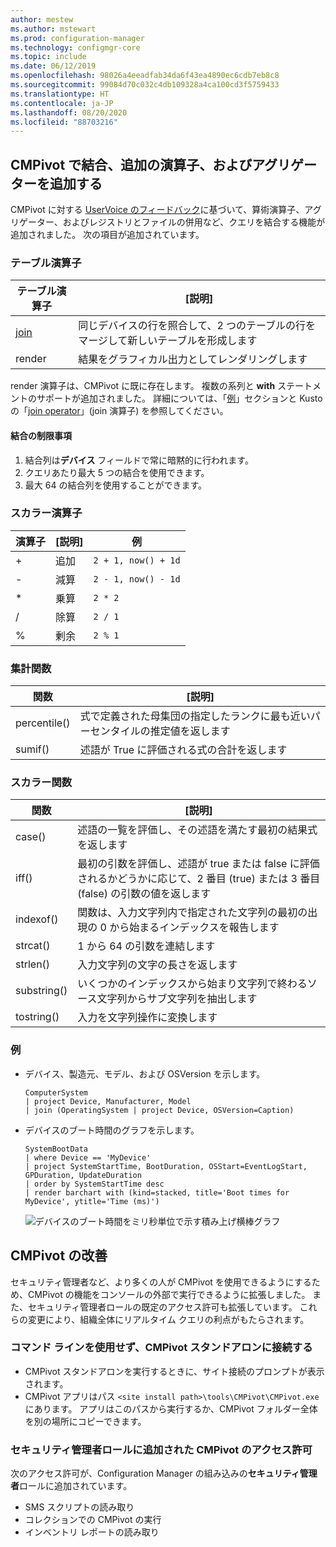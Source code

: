 ```yaml
---
author: mestew
ms.author: mstewart
ms.prod: configuration-manager
ms.technology: configmgr-core
ms.topic: include
ms.date: 06/12/2019
ms.openlocfilehash: 98026a4eeadfab34da6f43ea4890ec6cdb7eb8c8
ms.sourcegitcommit: 99084d70c032c4db109328a4ca100cd3f5759433
ms.translationtype: HT
ms.contentlocale: ja-JP
ms.lasthandoff: 08/20/2020
ms.locfileid: "88703216"
---
```

## <a name="add-joins-additional-operators-and-aggregators-in-cmpivot"></a><a name="bkmk_cmpivot"></a> CMPivot で結合、追加の演算子、およびアグリゲーターを追加する
<!--4054074-->
 CMPivot に対する [UserVoice のフィードバック](https://configurationmanager.uservoice.com/forums/300492-ideas/suggestions/35636239-cmpivot-additional-operators-and-joins)に基づいて、算術演算子、アグリゲーター、およびレジストリとファイルの併用など、クエリを結合する機能が追加されました。 次の項目が追加されています。

### <a name="table-operators"></a>テーブル演算子

|テーブル演算子| [説明]|
|-----|-----|
| [join](/azure/kusto/query/joinoperator)| 同じデバイスの行を照合して、2 つのテーブルの行をマージして新しいテーブルを形成します|
|render|結果をグラフィカル出力としてレンダリングします|

render 演算子は、CMPivot に既に存在します。 複数の系列と **with** ステートメントのサポートが追加されました。 詳細については、「[例](#bkmk_cmpivot-examples)」セクションと Kusto の「[join operator](/azure/kusto/query/joinoperator)」(join 演算子) を参照してください。 

#### <a name="limitations-for-joins"></a>結合の制限事項

1. 結合列は**デバイス** フィールドで常に暗黙的に行われます。
1. クエリあたり最大 5 つの結合を使用できます。
1. 最大 64 の結合列を使用することができます。

### <a name="scalar-operators"></a>スカラー演算子

|演算子| [説明]|例|
|-----|-----|-----|
| + | 追加| `2 + 1, now() + 1d`|
| - |  減算| `2 - 1, now() - 1d`|
| * | 乗算| `2 * 2`|
| / | 除算 | `2 / 1`|
| % | 剰余 | `2 % 1`

### <a name="aggregation-functions"></a>集計関数

|関数| [説明]|
|-----|-----|
| percentile()| 式で定義された母集団の指定したランクに最も近いパーセンタイルの推定値を返します|
| sumif() | 述語が True に評価される式の合計を返します|

### <a name="scalar-functions"></a>スカラー関数

|関数| [説明]|
|-----|-----|
| case()| 述語の一覧を評価し、その述語を満たす最初の結果式を返します |
| iff() | 最初の引数を評価し、述語が true または false に評価されるかどうかに応じて、2 番目 (true) または 3 番目 (false) の引数の値を返します|
 | indexof() | 関数は、入力文字列内で指定された文字列の最初の出現の 0 から始まるインデックスを報告します|
| strcat() | 1 から 64 の引数を連結します |
| strlen()| 入力文字列の文字の長さを返します|
| substring() | いくつかのインデックスから始まり文字列で終わるソース文字列からサブ文字列を抽出します |
| tostring() | 入力を文字列操作に変換します |


### <a name="examples"></a><a name="bkmk_cmpivot-examples"></a> 例

- デバイス、製造元、モデル、および OSVersion を示します。

   ``` Kusto
   ComputerSystem
   | project Device, Manufacturer, Model
   | join (OperatingSystem | project Device, OSVersion=Caption)
   ```

- デバイスのブート時間のグラフを示します。

   ``` Kusto
   SystemBootData
   | where Device == 'MyDevice'
   | project SystemStartTime, BootDuration, OSStart=EventLogStart, GPDuration, UpdateDuration
   | order by SystemStartTime desc
   | render barchart with (kind=stacked, title='Boot times for MyDevice', ytitle='Time (ms)')
   ```
 
   ![デバイスのブート時間をミリ秒単位で示す積み上げ横棒グラフ](../../media/4054074-render-using-with-statement.png)


## <a name="improvements-to-cmpivot"></a>CMPivot の改善

セキュリティ管理者など、より多くの人が CMPivot を使用できるようにするため、CMPivot の機能をコンソールの外部で実行できるように拡張しました。 また、セキュリティ管理者ロールの既定のアクセス許可も拡張しています。 これらの変更により、組織全体にリアルタイム クエリの利点がもたらされます。

### <a name="connect-to-cmpivot-standalone-without-using-the-command-line"></a>コマンド ラインを使用せず、CMPivot スタンドアロンに接続する
<!--4619340-->

- CMPivot スタンドアロンを実行するときに、サイト接続のプロンプトが表示されます。 
- CMPivot アプリはパス `<site install path>\tools\CMPivot\CMPivot.exe` にあります。 アプリはこのパスから実行するか、CMPivot フォルダー全体を別の場所にコピーできます。
 
### <a name="added-cmpivot-permissions-to-the-security-administrator-role"></a>セキュリティ管理者ロールに追加された CMPivot のアクセス許可
<!--4683130-->

次のアクセス許可が、Configuration Manager の組み込みの**セキュリティ管理者**ロールに追加されています。
- SMS スクリプトの読み取り
- コレクションでの CMPivot の実行
- インベントリ レポートの読み取り